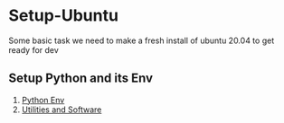 # Setup-Ubuntu

Some basic task we need to make a fresh install of ubuntu 20.04 to get ready for dev

## Setup Python and its Env

1. [Python Env](PythonDev/PythonEnv.md)
2. [Utilities and Software](Software-Tools/UtilitiesSoftware.md)
